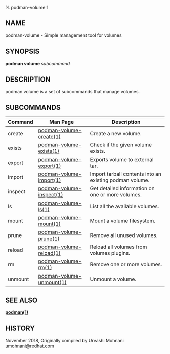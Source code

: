 % podman-volume 1

## NAME
podman\-volume - Simple management tool for volumes

## SYNOPSIS
**podman volume** *subcommand*

## DESCRIPTION
podman volume is a set of subcommands that manage volumes.

## SUBCOMMANDS

| Command | Man Page                                               | Description                                                                    |
| ------- | ------------------------------------------------------ | ------------------------------------------------------------------------------ |
| create  | [podman-volume-create(1)](podman-volume-create.1.md)   | Create a new volume.                                                           |
| exists  | [podman-volume-exists(1)](podman-volume-exists.1.md)   | Check if the given volume exists.                                              |
| export  | [podman-volume-export(1)](podman-volume-export.1.md)   | Exports volume to external tar.                                                |
| import  | [podman-volume-import(1)](podman-volume-import.1.md)   | Import tarball contents into an existing podman volume.                        |
| inspect | [podman-volume-inspect(1)](podman-volume-inspect.1.md) | Get detailed information on one or more volumes.                               |
| ls      | [podman-volume-ls(1)](podman-volume-ls.1.md)           | List all the available volumes.                                                |
| mount   | [podman-volume-mount(1)](podman-volume-mount.1.md)     | Mount a volume filesystem.                                                     |
| prune   | [podman-volume-prune(1)](podman-volume-prune.1.md)     | Remove all unused volumes.                                                     |
| reload  | [podman-volume-reload(1)](podman-volume-reload.1.md)   | Reload all volumes from volumes plugins.                                       |
| rm      | [podman-volume-rm(1)](podman-volume-rm.1.md)           | Remove one or more volumes.                                                    |
| unmount | [podman-volume-unmount(1)](podman-volume-unmount.1.md) | Unmount a volume.                                                     |

## SEE ALSO
**[podman(1)](podman.1.md)**

## HISTORY
November 2018, Originally compiled by Urvashi Mohnani <umohnani@redhat.com>
